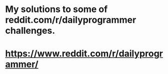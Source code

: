 # My solutions to some of reddit.com/r/dailyprogrammer challenges.
# https://www.reddit.com/r/dailyprogrammer/
